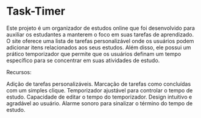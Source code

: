 # Task-Timer
Este projeto é um organizador de estudos online que foi desenvolvido para auxiliar os estudantes a manterem o foco em suas tarefas de aprendizado. O site oferece uma lista de tarefas personalizável onde os usuários podem adicionar itens relacionados aos seus estudos. Além disso, ele possui um prático temporizador que permite que os usuários definam um tempo específico para se concentrar em suas atividades de estudo.

Recursos:

  Adição de tarefas personalizáveis.
  Marcação de tarefas como concluídas com um simples clique.
  Temporizador ajustável para controlar o tempo de estudo.
  Capacidade de editar o tempo do temporizador.
  Design intuitivo e agradável ao usuário.
  Alarme sonoro para sinalizar o término do tempo de estudo.

